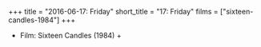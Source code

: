 +++
title = "2016-06-17: Friday"
short_title = "17: Friday"
films = ["sixteen-candles-1984"]
+++


* Film: Sixteen Candles (1984) +
